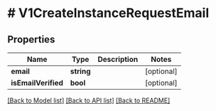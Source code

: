 # # V1CreateInstanceRequestEmail

## Properties

Name | Type | Description | Notes
------------ | ------------- | ------------- | -------------
**email** | **string** |  | [optional]
**isEmailVerified** | **bool** |  | [optional]

[[Back to Model list]](../../README.md#models) [[Back to API list]](../../README.md#endpoints) [[Back to README]](../../README.md)
